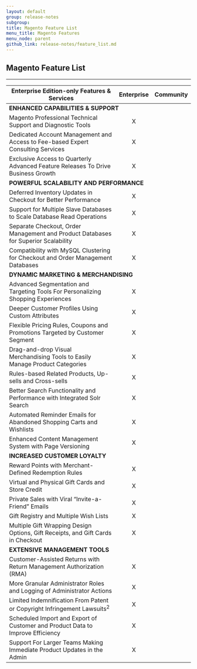 ```yaml
---
layout: default
group: release-notes
subgroup:
title: Magento Feature List
menu_title: Magento Features
menu_node: parent
github_link: release-notes/feature_list.md
---
```

## Magento Feature List

---------

<table class="feature-table">
    <thead>
        <tr>
            <th class="feature-item">Enterprise Edition-only Features &amp; Services</th>
            <th class="feature-edition">Enterprise</th>
            <th class="feature-edition">Community</th>
        </tr>
    </thead>
    <tbody>
        <tr>
            <td colspan="3"><strong>ENHANCED CAPABILITIES &amp; SUPPORT</strong></td>
        </tr>
        <tr>
            <td>Magento Professional Technical Support and Diagnostic Tools</td>
            <td style="text-align: center">X</td>
            <td style="text-align: center">&nbsp;</td>
        </tr>
        <tr>
            <td>Dedicated Account Management and Access to Fee-based Expert Consulting Services</td>
            <td style="text-align: center">X</td>
            <td style="text-align: center">&nbsp;</td>
        </tr>
        <tr>
            <td>Exclusive Access to Quarterly Advanced Feature Releases To Drive Business Growth</td>
            <td style="text-align: center">X</td>
            <td style="text-align: center">&nbsp;</td>
        </tr>
        <tr>
            <td colspan="3"><strong>POWERFUL SCALABILITY AND PERFORMANCE</strong></td>
        </tr>
        <tr>
            <td>Deferred Inventory Updates in Checkout for Better Performance</td>
            <td style="text-align: center">X</td>
            <td style="text-align: center">&nbsp;</td>
        </tr>
        <tr>
            <td>Support for Multiple Slave Databases to Scale Database Read Operations</td>
            <td style="text-align: center">X</td>
            <td style="text-align: center">&nbsp;</td>
        </tr>
        <tr>
            <td>Separate Checkout, Order Management and Product Databases for Superior Scalability</td>
            <td style="text-align: center">X</td>
            <td style="text-align: center">&nbsp;</td>
        </tr>
        <tr>
            <td>Compatibility with MySQL Clustering for Checkout and Order Management Databases</td>
            <td style="text-align: center">X</td>
            <td style="text-align: center">&nbsp;</td>
        </tr>
        <tr>
            <td colspan="3"><strong>DYNAMIC MARKETING &amp; MERCHANDISING</strong></td>
        </tr>
        <tr>
            <td>Advanced Segmentation and Targeting Tools For Personalizing Shopping Experiences</td>
            <td style="text-align: center">X</td>
            <td style="text-align: center">&nbsp;</td>
        </tr>
        <tr>
            <td>Deeper Customer Profiles Using Custom Attributes</td>
            <td style="text-align: center">X</td>
            <td style="text-align: center">&nbsp;</td>
        </tr>
        <tr>
            <td>Flexible Pricing Rules, Coupons and Promotions Targeted by Customer Segment</td>
            <td style="text-align: center">X</td>
            <td style="text-align: center">&nbsp;</td>
        </tr>
        <tr>
            <td>Drag-and-drop Visual Merchandising Tools to Easily Manage Product Categories</td>
            <td style="text-align: center">X</td>
            <td style="text-align: center">&nbsp;</td>
        </tr>
        <tr>
            <td>Rules-based Related Products, Up-sells and Cross-sells</td>
            <td style="text-align: center">X</td>
            <td style="text-align: center">&nbsp;</td>
        </tr>
        <tr>
            <td>Better Search Functionality and Performance with Integrated Solr Search</td>
            <td style="text-align: center">X</td>
            <td style="text-align: center">&nbsp;</td>
        </tr>
        <tr>
            <td>Automated Reminder Emails for Abandoned Shopping Carts and Wishlists</td>
            <td style="text-align: center">X</td>
            <td style="text-align: center">&nbsp;</td>
        </tr>
        <tr>
            <td>Enhanced Content Management System with Page Versioning</td>
            <td style="text-align: center">X</td>
            <td style="text-align: center">&nbsp;</td>
        </tr>
        <tr>
            <td colspan="3"><strong>INCREASED CUSTOMER LOYALTY</strong></td>
        </tr>
        <tr>
            <td>Reward Points with Merchant-Defined Redemption Rules</td>
            <td style="text-align: center">X</td>
            <td style="text-align: center">&nbsp;</td>
        </tr>
        <tr>
            <td>Virtual and Physical Gift Cards and Store Credit</td>
            <td style="text-align: center">X</td>
            <td style="text-align: center">&nbsp;</td>
        </tr>
        <tr>
            <td>Private Sales with Viral “Invite-a-Friend” Emails</td>
            <td style="text-align: center">X</td>
            <td style="text-align: center">&nbsp;</td>
        </tr>
        <tr>
            <td>Gift Registry and Multiple Wish Lists</td>
            <td style="text-align: center">X</td>
            <td style="text-align: center">&nbsp;</td>
        </tr>
        <tr>
            <td>Multiple Gift Wrapping Design Options, Gift Receipts, and Gift Cards in Checkout</td>
            <td style="text-align: center">X</td>
            <td style="text-align: center">&nbsp;</td>
        </tr>
        <tr>
            <td colspan="3"><strong>EXTENSIVE MANAGEMENT TOOLS</strong></td>
        </tr>
        <tr>
            <td>Customer-Assisted Returns with Return Management Authorization (RMA)</td>
            <td style="text-align: center">X</td>
            <td style="text-align: center">&nbsp;</td>
        </tr>
        <tr>
            <td>More Granular Administrator Roles and Logging of Administrator Actions</td>
            <td style="text-align: center">X</td>
            <td style="text-align: center">&nbsp;</td>
        </tr>
        <tr>
            <td>Limited Indemnification From Patent or Copyright Infringement Lawsuits<sup>2</sup></td>
            <td style="text-align: center">X</td>
            <td style="text-align: center">&nbsp;</td>
        </tr>
        <tr>
            <td>Scheduled Import and Export of Customer and Product Data to Improve Efficiency</td>
            <td style="text-align: center">X</td>
            <td style="text-align: center">&nbsp;</td>
        </tr>
        <tr>
            <td>Support For Larger Teams Making Immediate Product Updates in the Admin</td>
            <td style="text-align: center">X</td>
            <td style="text-align: center">&nbsp;</td>
        </tr>
    </tbody>
</table>
